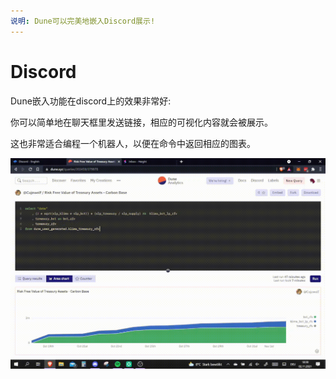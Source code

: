 ```yaml
---
说明: Dune可以完美地嵌入Discord展示!
---
```


# Discord

Dune嵌入功能在discord上的效果非常好:

你可以简单地在聊天框里发送链接，相应的可视化内容就会被展示。

这也非常适合编程一个机器人，以便在命令中返回相应的图表。

![](<../../.gitbook/assets/2021-11-02 18-39-01.gif>)




